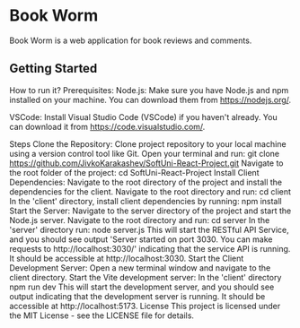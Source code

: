 # Book Worm

Book Worm is a web application for book reviews and comments.

## Getting Started

How to run it?
Prerequisites:
Node.js: Make sure you have Node.js and npm installed on your machine. You can download them from https://nodejs.org/.

VSCode: Install Visual Studio Code (VSCode) if you haven't already. You can download it from https://code.visualstudio.com/.

Steps
Clone the Repository:
Clone project repository to your local machine using a version control tool like Git. Open your terminal and run:
git clone https://github.com/JivkoKarakashev/SoftUni-React-Project.git
Navigate to the root folder of the project:
cd SoftUni-React-Project
Install Client Dependencies:
Navigate to the root directory of the project and install the dependencies for the client.
Navigate to the root directory and run:
cd client
In the 'client' directory, install client dependencies by running:
npm install
Start the Server:
Navigate to the server directory of the project and start the Node.js server.
Navigate to the root directory and run:
cd server
In the 'server' directory run:
node server.js
This will start the RESTful API Service, and you should see output 'Server started on port 3030. You can make requests to http://localhost:3030/' indicating that the service API is running. It should be accessible at http://localhost:3030.
Start the Client Development Server:
Open a new terminal window and navigate to the client directory. Start the Vite development server:
In the 'client' directory
npm run dev
This will start the development server, and you should see output indicating that the development server is running. It should be accessible at http://localhost:5173.
License
This project is licensed under the MIT License - see the LICENSE file for details.
